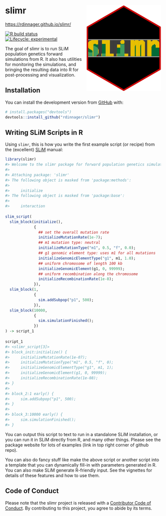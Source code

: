 
<!-- README.md is generated from README.Rmd. Please edit that file -->

# slimr <img src='man/figures/logo.png' style="float:right; height:278px;"/>

<https://rdinnager.github.io/slimr/>

<!-- badges: start -->

[![R build
status](https://github.com/rdinnager/slimr/workflows/R-CMD-check/badge.svg)](https://github.com/rdinnager/slimr/actions)
[![Lifecycle:
experimental](https://img.shields.io/badge/lifecycle-maturing-blue.svg)](https://www.tidyverse.org/lifecycle/#maturing)
<!-- badges: end -->

The goal of slimr is to run SLiM population genetics forward simulations
from R. It also has utilities for monitoring the simulations, and
bringing the resulting data into R for post-processing and
visualization.

## Installation

You can install the development version from
[GitHub](https://github.com/) with:

``` r
# install.packages("devtools")
devtools::install_github("rdinnager/slimr")
```

## Writing SLiM Scripts in R

Using `slimr`, this is how you write the first example script (or
recipe) from the (excellent) [SLiM](https://messerlab.org/slim/) manual:

``` r
library(slimr)
#> Welcome to the slimr package for forward population genetics simulation in SLiM. For more information on SLiM please visit https://messerlab.org/slim/ .
#> 
#> Attaching package: 'slimr'
#> The following object is masked from 'package:methods':
#> 
#>     initialize
#> The following object is masked from 'package:base':
#> 
#>     interaction

slim_script(
  slim_block(initialize(),
             {
               ## set the overall mutation rate
               initializeMutationRate(1e-7); 
               ## m1 mutation type: neutral
               initializeMutationType("m1", 0.5, "f", 0.0);
               ## g1 genomic element type: uses m1 for all mutations
               initializeGenomicElementType("g1", m1, 1.0);
               ## uniform chromosome of length 100 kb
               initializeGenomicElement(g1, 0, 99999);
               ## uniform recombination along the chromosome
               initializeRecombinationRate(1e-8);
             }),
  slim_block(1,
             {
               sim.addSubpop("p1", 500);
             }),
  slim_block(10000,
             {
               sim.simulationFinished();
             })
) -> script_1

script_1
#> <slimr_script[3]>
#> block_init:initialize() {
#>     initializeMutationRate(1e-07);
#>     initializeMutationType("m1", 0.5, "f", 0);
#>     initializeGenomicElementType("g1", m1, 1);
#>     initializeGenomicElement(g1, 0, 99999);
#>     initializeRecombinationRate(1e-08);
#> }
#> 
#> block_2:1 early() {
#>     sim.addSubpop("p1", 500);
#> }
#> 
#> block_3:10000 early() {
#>     sim.simulationFinished();
#> }
```

You can output this script to text to run in a standalone SLiM
installation, or you can run it in SLiM directly from R, and many other
things. Please see the package website for lots of examples (link in top
right corner of github repo).

You can also do fancy stuff like make the above script or another script
into a template that you can dynamically fill-in with parameters
generated in R. You can also make SLiM generate R-friendly input. See
the vignettes for details of these features and how to use them.

## Code of Conduct

Please note that the slimr project is released with a [Contributor Code
of
Conduct](https://contributor-covenant.org/version/2/0/CODE_OF_CONDUCT.html).
By contributing to this project, you agree to abide by its terms.

